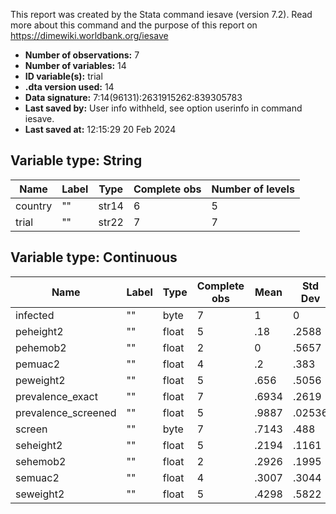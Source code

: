 This report was created by the Stata command iesave (version 7.2). Read more about this command and the purpose of this report on https://dimewiki.worldbank.org/iesave

- **Number of observations:** 7
- **Number of variables:** 14
- **ID variable(s):** trial
- **.dta version used:** 14
- **Data signature:** 7:14(96131):2631915262:839305783
- **Last saved by:** User info withheld, see option userinfo in command iesave.
- **Last saved at:** 12:15:29 20 Feb 2024

## Variable type: String

| Name | Label | Type | Complete obs | Number of levels |
|---|---|---|---|---|
| country | "" | str14 | 6 | 5 |
| trial | "" | str22 | 7 | 7 |

## Variable type: Continuous

| Name | Label | Type | Complete obs | Mean | Std Dev | p0 | p25 | p50 | p75 | p100 |
|---|---|---|---|---|---|---|---|---|---|---|
| infected | "" | byte | 7 | 1 | 0 | 1 | 1 | 1 | 1 | 1 |
| peheight2 | "" | float | 5 | .18 | .2588 | -.1 | .1 | .1 | .2 | .6 |
| pehemob2 | "" | float | 2 | 0 | .5657 | -.4 | -.4 | 0 | .4 | .4 |
| pemuac2 | "" | float | 4 | .2 | .383 | -.3 | -.1 | .3 | .5 | .5 |
| peweight2 | "" | float | 5 | .656 | .5056 | .2 | .3 | .38 | 1.1 | 1.3 |
| prevalence_exact | "" | float | 7 | .6934 | .2619 | .3058 | .4891 | .7852 | .9344 | .97 |
| prevalence_screened | "" | float | 5 | .9887 | .02536 | .9433 | 1 | 1 | 1 | 1 |
| screen | "" | byte | 7 | .7143 | .488 | 0 | 0 | 1 | 1 | 1 |
| seheight2 | "" | float | 5 | .2194 | .1161 | .1276 | .1343 | .1702 | .2612 | .404 |
| sehemob2 | "" | float | 2 | .2926 | .1995 | .1515 | .1515 | .2926 | .4337 | .4337 |
| semuac2 | "" | float | 4 | .3007 | .3044 | .06432 | .07119 | .2126 | .5303 | .7135 |
| seweight2 | "" | float | 5 | .4298 | .5822 | .1343 | .1503 | .1786 | .2162 | 1.47 |

